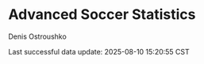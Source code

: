 # Advanced Soccer Statistics
Denis Ostroushko

<!-- gfm -->

Last successful data update: 2025-08-10 15:20:55 CST
